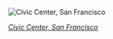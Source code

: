
![Civic Center, San Francisco](https://upload.wikimedia.org/wikipedia/commons/thumb/9/91/San_Francisco_City_Hall_as_seen_from_100_Van_Ness_at_dusk_%28wide%29.jpg/900px-San_Francisco_City_Hall_as_seen_from_100_Van_Ness_at_dusk_%28wide%29.jpg)

*[Civic Center, San Francisco](https://wikipedia.org/wiki/File:San_Francisco_City_Hall_as_seen_from_100_Van_Ness_at_dusk_(wide).jpg)*
